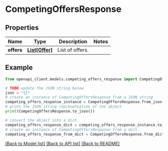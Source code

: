 # CompetingOffersResponse


## Properties

Name | Type | Description | Notes
------------ | ------------- | ------------- | -------------
**offers** | [**List[Offer]**](Offer.md) | List of offers. | 

## Example

```python
from openapi_client.models.competing_offers_response import CompetingOffersResponse

# TODO update the JSON string below
json = "{}"
# create an instance of CompetingOffersResponse from a JSON string
competing_offers_response_instance = CompetingOffersResponse.from_json(json)
# print the JSON string representation of the object
print(CompetingOffersResponse.to_json())

# convert the object into a dict
competing_offers_response_dict = competing_offers_response_instance.to_dict()
# create an instance of CompetingOffersResponse from a dict
competing_offers_response_from_dict = CompetingOffersResponse.from_dict(competing_offers_response_dict)
```
[[Back to Model list]](../README.md#documentation-for-models) [[Back to API list]](../README.md#documentation-for-api-endpoints) [[Back to README]](../README.md)


